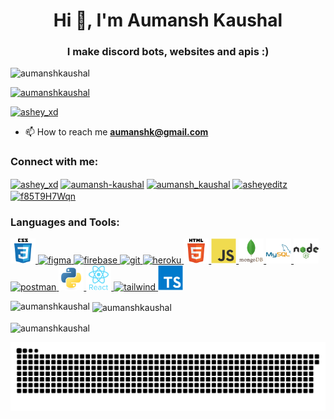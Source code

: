 <h1 align="center">Hi 👋, I'm Aumansh Kaushal</h1>
<h3 align="center">I make discord bots, websites and apis :)</h3>

<p align="left"> <img src="https://komarev.com/ghpvc/?username=aumanshkaushal&label=Profile%20views&color=0e75b6&style=flat" alt="aumanshkaushal" /> </p>

<p align="left"> <a href="https://github.com/ryo-ma/github-profile-trophy"><img src="https://github-profile-trophy.vercel.app/?username=aumanshkaushal&theme=onedark" alt="aumanshkaushal" /></a> </p>

<p align="left"> <a href="https://twitter.com/ashey_xd" target="blank"><img src="https://img.shields.io/twitter/follow/ashey_xd?logo=twitter&style=for-the-badge" alt="ashey_xd" /></a> </p>

- 📫 How to reach me **aumanshk@gmail.com**

<h3 align="left">Connect with me:</h3>
<p align="left">
<a href="https://twitter.com/ashey_xd" target="blank"><img align="center" src="https://raw.githubusercontent.com/rahuldkjain/github-profile-readme-generator/master/src/images/icons/Social/twitter.svg" alt="ashey_xd" height="30" width="40" /></a>
<a href="https://linkedin.com/in/aumansh-kaushal" target="blank"><img align="center" src="https://raw.githubusercontent.com/rahuldkjain/github-profile-readme-generator/master/src/images/icons/Social/linked-in-alt.svg" alt="aumansh-kaushal" height="30" width="40" /></a>
<a href="https://instagram.com/aumansh_kaushal" target="blank"><img align="center" src="https://raw.githubusercontent.com/rahuldkjain/github-profile-readme-generator/master/src/images/icons/Social/instagram.svg" alt="aumansh_kaushal" height="30" width="40" /></a>
<a href="https://www.behance.net/asheyeditz" target="blank"><img align="center" src="https://raw.githubusercontent.com/rahuldkjain/github-profile-readme-generator/master/src/images/icons/Social/behance.svg" alt="asheyeditz" height="30" width="40" /></a>
<a href="https://discord.gg/f85T9H7Wqn" target="blank"><img align="center" src="https://raw.githubusercontent.com/rahuldkjain/github-profile-readme-generator/master/src/images/icons/Social/discord.svg" alt="f85T9H7Wqn" height="30" width="40" /></a>
</p>

<h3 align="left">Languages and Tools:</h3>
<p align="left"> <a href="https://www.w3schools.com/css/" target="_blank" rel="noreferrer"> <img src="https://raw.githubusercontent.com/devicons/devicon/master/icons/css3/css3-original-wordmark.svg" alt="css3" width="40" height="40"/> </a> <a href="https://www.figma.com/" target="_blank" rel="noreferrer"> <img src="https://www.vectorlogo.zone/logos/figma/figma-icon.svg" alt="figma" width="40" height="40"/> </a> <a href="https://firebase.google.com/" target="_blank" rel="noreferrer"> <img src="https://www.vectorlogo.zone/logos/firebase/firebase-icon.svg" alt="firebase" width="40" height="40"/> </a> <a href="https://git-scm.com/" target="_blank" rel="noreferrer"> <img src="https://www.vectorlogo.zone/logos/git-scm/git-scm-icon.svg" alt="git" width="40" height="40"/> </a> <a href="https://heroku.com" target="_blank" rel="noreferrer"> <img src="https://www.vectorlogo.zone/logos/heroku/heroku-icon.svg" alt="heroku" width="40" height="40"/> </a> <a href="https://www.w3.org/html/" target="_blank" rel="noreferrer"> <img src="https://raw.githubusercontent.com/devicons/devicon/master/icons/html5/html5-original-wordmark.svg" alt="html5" width="40" height="40"/> </a> <a href="https://developer.mozilla.org/en-US/docs/Web/JavaScript" target="_blank" rel="noreferrer"> <img src="https://raw.githubusercontent.com/devicons/devicon/master/icons/javascript/javascript-original.svg" alt="javascript" width="40" height="40"/> </a> <a href="https://www.mongodb.com/" target="_blank" rel="noreferrer"> <img src="https://raw.githubusercontent.com/devicons/devicon/master/icons/mongodb/mongodb-original-wordmark.svg" alt="mongodb" width="40" height="40"/> </a> <a href="https://www.mysql.com/" target="_blank" rel="noreferrer"> <img src="https://raw.githubusercontent.com/devicons/devicon/master/icons/mysql/mysql-original-wordmark.svg" alt="mysql" width="40" height="40"/> </a> <a href="https://nodejs.org" target="_blank" rel="noreferrer"> <img src="https://raw.githubusercontent.com/devicons/devicon/master/icons/nodejs/nodejs-original-wordmark.svg" alt="nodejs" width="40" height="40"/> </a> <a href="https://postman.com" target="_blank" rel="noreferrer"> <img src="https://www.vectorlogo.zone/logos/getpostman/getpostman-icon.svg" alt="postman" width="40" height="40"/> </a> <a href="https://www.python.org" target="_blank" rel="noreferrer"> <img src="https://raw.githubusercontent.com/devicons/devicon/master/icons/python/python-original.svg" alt="python" width="40" height="40"/> </a> <a href="https://reactjs.org/" target="_blank" rel="noreferrer"> <img src="https://raw.githubusercontent.com/devicons/devicon/master/icons/react/react-original-wordmark.svg" alt="react" width="40" height="40"/> </a> <a href="https://tailwindcss.com/" target="_blank" rel="noreferrer"> <img src="https://www.vectorlogo.zone/logos/tailwindcss/tailwindcss-icon.svg" alt="tailwind" width="40" height="40"/> </a> <a href="https://www.typescriptlang.org/" target="_blank" rel="noreferrer"> <img src="https://raw.githubusercontent.com/devicons/devicon/master/icons/typescript/typescript-original.svg" alt="typescript" width="40" height="40"/> </a> </p>

<p><img align="left" src="https://github-readme-stats.vercel.app/api/top-langs?username=aumanshkaushal&show_icons=true&locale=en&layout=compact&theme=dark" alt="aumanshkaushal" /></p>

<p>&nbsp;<img align="center" src="https://github-readme-stats.vercel.app/api?username=aumanshkaushal&show_icons=true&locale=en&theme=dark" alt="aumanshkaushal" /></p>

<p><img align="center" src="https://github-readme-streak-stats.herokuapp.com/?user=aumanshkaushal&" alt="aumanshkaushal" /></p>

<picture>
  <source media="(prefers-color-scheme: dark)" srcset="https://raw.githubusercontent.com/aumanshkaushal/aumanshkaushal/output/github-snake-dark.svg" />
  <source media="(prefers-color-scheme: light)" srcset="https://raw.githubusercontent.com/aumanshkaushal/aumanshkaushal/output/github-snake.svg" />
  <img alt="github-snake" src="https://raw.githubusercontent.com/aumanshkaushal/aumanshkaushal/output/github-snake.svg" />
</picture>
